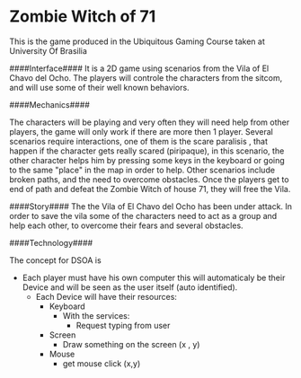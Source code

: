 Zombie Witch of 71 
===========
This is the game produced in the Ubiquitous Gaming Course taken at University Of Brasilia

####Interface####
It is a 2D game using scenarios from the Vila of El Chavo del Ocho. The players will controle the characters from the sitcom, and will use some of their well known behaviors.

####Mechanics####

The characters will be playing and very often they will need
help from other players, the game will only work if there are
more then 1 player. Several scenarios require interactions, one of them is the scare paralisis , that happen if the character gets really scared (piripaque), in this scenario, the other character helps him by pressing some keys in the keyboard or going to the same "place" in the map in order to help. Other scenarios include broken paths, and the need to overcome obstacles. Once the players get to end of path and defeat the Zombie Witch of house 71, they will free the Vila.

####Story####
The the Vila of El Chavo del Ocho has been under attack. In order to save the vila some of the characters need to act as a group and help each
other, to overcome their fears and several obstacles.

####Technology####

The concept for DSOA is 
 - Each player must have his own computer this will automaticaly be their Device and will be seen as the user itself (auto identified).
   - Each Device will have their resources:
	   - Keyboard 
	      - With the services:
	        - Request typing from user
	   - Screen 
	        - Draw something on the screen (x , y)
	   - Mouse 
	   		- get mouse click (x,y)


